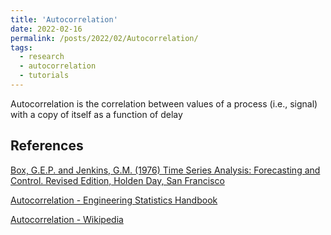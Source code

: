 ```yaml
---
title: 'Autocorrelation'
date: 2022-02-16
permalink: /posts/2022/02/Autocorrelation/
tags:
  - research
  - autocorrelation
  - tutorials
---
```


Autocorrelation is the correlation between values of a process (i.e., signal) with a copy of itself as a function of delay

## References
[Box, G.E.P. and Jenkins, G.M. (1976) Time Series Analysis: Forecasting and Control. Revised Edition, Holden Day, San Francisco](http://garfield.library.upenn.edu/classics1989/A1989AV48500001.pdf)

[Autocorrelation - Engineering Statistics Handbook](https://www.itl.nist.gov/div898/handbook/eda/section3/eda35c.htm)

[Autocorrelation - Wikipedia](https://en.wikipedia.org/wiki/Autocorrelation)
